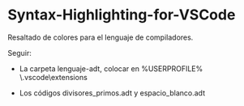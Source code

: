 # Syntax-Highlighting-for-VSCode

Resaltado de colores para el lenguaje de compiladores.

Seguir:

- La carpeta lenguaje-adt, colocar en %USERPROFILE% \\.vscode\extensions

- Los códigos divisores_primos.adt y espacio_blanco.adt
